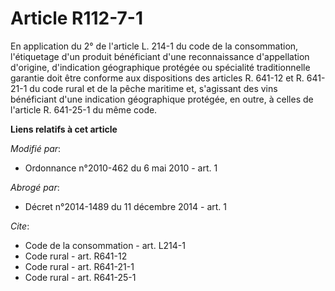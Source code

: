 # Article R112-7-1

En application du 2° de l'article L. 214-1 du code de la consommation, l'étiquetage d'un produit bénéficiant d'une
reconnaissance d'appellation d'origine, d'indication géographique protégée ou spécialité traditionnelle garantie doit être
conforme aux dispositions des articles R. 641-12 et R. 641-21-1 du code rural et de la pêche maritime et, s'agissant des vins
bénéficiant d'une indication géographique protégée, en outre, à celles de l'article R. 641-25-1 du même code.

**Liens relatifs à cet article**

_Modifié par_:

  - Ordonnance n°2010-462 du 6 mai 2010 - art. 1

_Abrogé par_:

  - Décret n°2014-1489 du 11 décembre 2014 - art. 1

_Cite_:

  - Code de la consommation - art. L214-1
  - Code rural - art. R641-12
  - Code rural - art. R641-21-1
  - Code rural - art. R641-25-1
